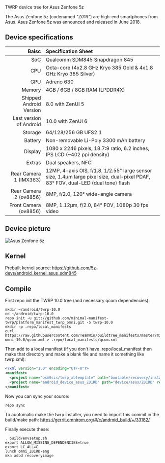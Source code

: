 TWRP device tree for Asus Zenfone 5z

The Asus Zenfone 5z (codenamed _"Z01R"_) are high-end smartphones from Asus.
Asus Zenfone 5z was announced and released in June 2018.

## Device specifications

| Baisc                   | Specification Sheet                                                                                                                 |
| ----------------------: | :---------------------------------------------------------------------------------------------------------------------------------- |
| SoC                     | Qualcomm SDM845 Snapdragon 845                                                                                                      |
| CPU                     | Octa-core (4x2.8 GHz Kryo 385 Gold & 4x1.8 GHz Kryo 385 Silver)                                                                     |
| GPU                     | Adreno 630                                                                                                                          |
| Memory                  | 4GB / 6GB / 8GB RAM (LPDDR4X)                                                                                                       |
| Shipped Android Version | 8.0 with ZenUI 5                                                                                                                    |
| Last version of Android | 10.0 with ZenUI 6                                                                                                                   |
| Storage                 | 64/128/256 GB UFS2.1                                                                                                                |
| Battery                 | Non-removable Li-Poly 3300 mAh battery                                                                                              |
| Display                 | 1080 x 2246 pixels, 18.7:9 ratio, 6.2 inches, IPS LCD (~402 ppi density)                                                            |
| Extras                  | Dual speakers, NFC                                                                                                                  |
| Rear Camera 1 (IMX363)  | 12MP, 4-axis OIS, f/1.8, 1/2.55" large sensor size, 1.4µm large pixel size, dual-pixel PDAF, 83° FOV, dual-LED (dual tone) flash    |
| Rear Camera 2 (ov8856)  | 8MP, f/2.0, 120° wide-angle camera                                                                                                  |
| Front Camera (ov8856)   | 8MP, 1.12µm, f/2.0, 84° FOV, 1080p 30 fps video                                                                                     |

## Device picture

![Asus Zenfone 5z](https://i.imgur.com/SL8yhBe.jpg)


## Kernel

Prebuilt kernel source:
https://github.com/5z-devs/android_kernel_asus_sdm845

## Compile

First repo init the TWRP 10.0 tree (and necessary qcom dependencies):

```
mkdir ~/android/twrp-10.0
cd ~/android/twrp-10.0
repo init -u git://github.com/minimal-manifest-twrp/platform_manifest_twrp_omni.git -b twrp-10.0
mkdir -p .repo/local_manifests
curl https://raw.githubusercontent.com/TeamWin/buildtree_manifests/master/min-omni-10.0/qcom.xml > .repo/local_manifests/qcom.xml
```

Then add to a local manifest (if you don't have .repo/local_manifest then make that directory and make a blank file and name it something like twrp.xml):

```xml
<?xml version="1.0" encoding="UTF-8"?>
<manifest>
  <project name="osm0sis/twrp_abtemplate" path="bootable/recovery/installer" remote="github" revision="master"/>
  <project name="android_device_asus_Z01RD" path="device/asus/Z01RD" remote="TeamWin" revision="android-10"/>
</manifest>
```

Now you can sync your source:

```
repo sync
```

To auotomatic make the twrp installer, you need to import this commit in the build/make path: https://gerrit.omnirom.org/#/c/android_build/+/33182/

Finally execute these:

```
. build/envsetup.sh
export ALLOW_MISSING_DEPENDENCIES=true
export LC_ALL=C
lunch omni_Z01RD-eng
mka adbd recoveryimage
```
